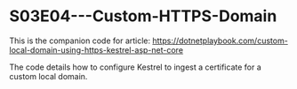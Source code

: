 # S03E04---Custom-HTTPS-Domain
This is the companion code for article: https://dotnetplaybook.com/custom-local-domain-using-https-kestrel-asp-net-core

The code details how to configure Kestrel to ingest a certificate for a custom local domain.
